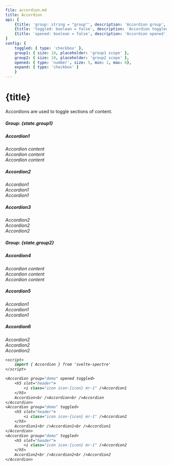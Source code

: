 ```yaml
---
file: accordion.md
title: Accordion
api: [
	{title: 'group: string = "group"', description: 'Accordion group', variables: 'any string'},
	{title: 'toggled: boolean = false', description: 'Accordion toggled', variables: 'true | false'},
	{title: 'opened: boolean = false', description: 'Accordion opened', variables: 'true | false'}
]
config: { 
    toggled: { type: 'checkbox' }, 
    group1: { size: 10, placeholder: 'group1 scope' }, 
    group2: { size: 10, placeholder: 'group2 scope' }, 
    opened: { type: 'number', size: 5, min: 1, max: 6}, 
    expand: { type: 'checkbox' } 
    }
---
```


<script>
    import {Accordion, Accordioner, Col, Grid, Divider} from '$lib'
    import Knobs from '../../_knobs.svelte'

    let opened = 1, state = { toggled: true, group1: 'demo1', group2: 'demo2', opened, expand: false }
</script>

# {title}

Accordions are used to toggle sections of content.

<p>
    <Grid>
        <Col>
            <h5 class="text-gray">Group: {state.group1}</h5>
            <Accordion
                bind:toggled={state.toggled}
                group={state.group1}
                opened={state.opened === 1 || state.expand}>
                <h5 slot="header">
                    <i class="icon icon-arrow-right mr-2" />Accordion1
                </h5>
                <p>Accordion content<br />Accordion content<br />Accordion content</p>
            </Accordion>
            <Accordion
                bind:toggled={state.toggled}
                group={state.group1}
                opened={state.opened === 2 || state.expand}>
                <h5 slot="header">
                    <i class="icon icon-arrow-right mr-2" />Accordion2
                </h5>
                <p>Accordion1<br />Accordion1<br />Accordion1</p>
            </Accordion>
            <Accordion
                bind:toggled={state.toggled}
                group={state.group1}
                opened={state.opened === 3 || state.expand}>
                <h5 slot="header">
                    <i class="icon icon-arrow-right mr-2" />Accordion3
                </h5>
                <p>Accordion2<br />Accordion2<br />Accordion2</p>
            </Accordion>
        </Col>
        <Col>
            <h5 class="text-gray">Group: {state.group2}</h5>
            <Accordion
                bind:toggled={state.toggled}
                group={state.group2}
                opened={state.opened === 4 || state.expand}>
                <h5 slot="header">Accordion4</h5>
                <p>Accordion content<br />Accordion content<br />Accordion content</p>
            </Accordion>
            <Accordion
                bind:toggled={state.toggled}
                group={state.group2}
                opened={state.opened === 5 || state.expand}>
                <h5 slot="header">Accordion5</h5>
                <p>Accordion1<br />Accordion1<br />Accordion1</p>
            </Accordion>
            <Accordion
                bind:toggled={state.toggled}
                group={state.group2}
                opened={state.opened === 6 || state.expand}>
                <h5 slot="header">Accordion6</h5>
                <p>Accordion2<br />Accordion2<br />Accordion2</p>
            </Accordion>
        </Col>
    </Grid>
</p>

<p>
    <Knobs bind:state={state} {config}/>
</p>

```sv
<script>
    import { Accordion } from 'svelte-spectre'
</script>

<Accordion group="demo" opened toggled>
    <h5 slot="header">
        <i class="icon icon-{icon} mr-1" />Accordion1
    </h5>
    Accordion<br />Accordion<br />Accordion
</Accordion>
<Accordion group="demo" toggled>
    <h5 slot="header">
        <i class="icon icon-{icon} mr-1" />Accordion2
    </h5>
    Accordion1<br />Accordion1<br />Accordion1
</Accordion>
<Accordion group="demo" toggled>
    <h5 slot="header">
        <i class="icon icon-{icon} mr-1" />Accordion2
    </h5>
    Accordion2<br />Accordion2<br />Accordion2
</Accordion>
```
